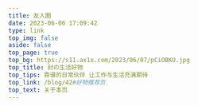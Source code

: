 ```yaml
---
title: 友人圈
date: 2023-06-06 17:09:42
type: link
top_img: false
aside: false
top_page: true
top_bg: https://s11.ax1x.com/2023/06/07/pCiOBKU.jpg
top_title: 封の生活好物
top_tips: 靠谱的日常伙伴 让工作与生活充满期待
top_link: /blog/42#好物推荐页
top_text: 关于本页
---
```

<style>
    .status-tag {
        position: absolute;
        top: 0px;
        left: 0px;
        padding: 3px 8px;
        border-radius: 12px 0px 12px 0px;
        font-size: 12px;
        color: white;
        font-weight: bold;
        transition: font-size 0.3s ease-out, width 0.3s ease-out, opacity 0.3s ease-out;
    }
    .flink-list-item:hover .status-tag {
        font-size: 0px;
        opacity: 0;
    }
    /* 固态颜色 */
    .status-tag-green {
        background-color: #005E00; /* 绿色 */
    }
    .status-tag-light-yellow {
        background-color: #FED101; /* 浅黄色 */
    }
    .status-tag-dark-yellow {
        background-color: #F0B606; /* 深黄色 */
    }
    .status-tag-red {
        background-color: #B90000; /* 红色 */
    }
</style>
<script>
function addStatusTagsWithCache(jsonUrl) {
    const cacheKey = "statusTagsData";
    const cacheExpirationTime = 30 * 60 * 1000; // 半小时
    function applyStatusTags(data) {
        const linkStatus = data.link_status;
        document.querySelectorAll('.flink-list-item').forEach(card => { // 一定要注意这里的类名，小心匹配不上
            if (!card.href) return;
            const link = card.href.replace(/\/$/, '');
            const statusTag = document.createElement('div');
            statusTag.classList.add('status-tag');
            let matched = false;
            // 查找链接状态
            const status = linkStatus.find(item => item.link.replace(/\/$/, '') === link);
            if (status) {
                let latencyText = '未知';
                let className = 'status-tag-red'; // 默认红色
                if (status.latency === -1) {
                    latencyText = '未知';
                } else {
                    latencyText = status.latency.toFixed(2) + ' s';
                    if (status.latency <= 2) {
                        className = 'status-tag-green';
                    } else if (status.latency <= 5) {
                        className = 'status-tag-light-yellow';
                    } else if (status.latency <= 10) {
                        className = 'status-tag-dark-yellow';
                    }
                }
                statusTag.textContent = latencyText;
                statusTag.classList.add(className);
                matched = true;
            }
            if (matched) {
                card.style.position = 'relative';
                card.appendChild(statusTag);
            }
        });
    }
    function fetchDataAndUpdateUI() {
        fetch(jsonUrl)
            .then(response => response.json())
            .then(data => {
                applyStatusTags(data);
                const cacheData = {
                    data: data,
                    timestamp: Date.now()
                };
                localStorage.setItem(cacheKey, JSON.stringify(cacheData));
            })
            .catch(error => console.error('Error fetching test-flink result.json:', error));
    }
    const cachedData = localStorage.getItem(cacheKey);
    if (cachedData) {
        const { data, timestamp } = JSON.parse(cachedData);
        if (Date.now() - timestamp < cacheExpirationTime) {
            applyStatusTags(data);
            return;
        }
    }
    fetchDataAndUpdateUI();
}
setTimeout(() => {
    addStatusTagsWithCache('https://link-api.vercel.sxiaohe.top/result.json');
}, 0);
</script>